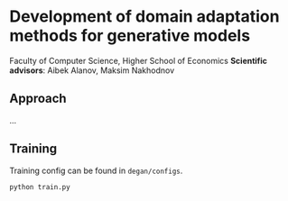 # Development of domain adaptation methods for generative models
Faculty of Computer Science, Higher School of Economics
**Scientific advisors**: Aibek Alanov, Maksim Nakhodnov

## Approach
...

## Training
Training config can be found in `degan/configs`.
```shell
python train.py
```